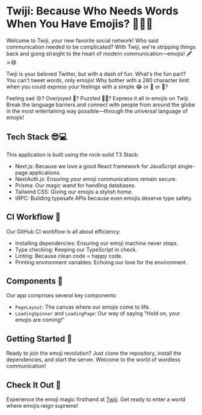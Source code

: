 
# Twiji: Because Who Needs Words When You Have Emojis? 🤔🎉🚀

Welcome to Twiji, your new favorite social network! Who said communication needed to be complicated? With Twiji, we're stripping things back and going straight to the heart of modern communication—emojis! 🖋️⚔️😄

Twiji is your beloved Twitter, but with a dash of fun. What's the fun part? You can't tweet words, only emojis! Why bother with a 280 character limit when you could express your feelings with a simple 😂 or 🙌 or 🍕?

Feeling sad 😢? Overjoyed 🥳? Puzzled 🤷‍♂️? Express it all in emojis on Twiji. Break the language barriers and connect with people from around the globe in the most entertaining way possible—through the universal language of emojis!

## Tech Stack 😎💻

This application is built using the rock-solid T3 Stack:

* Next.js: Because we love a good React framework for JavaScript single-page applications.
* NextAuth.js: Ensuring your emoji communications remain secure.
* Prisma: Our magic wand for handling databases.
* Tailwind CSS: Giving our emojis a stylish home.
* tRPC: Building typesafe APIs because even emojis deserve type safety.

## CI Workflow 🔄

Our GitHub CI workflow is all about efficiency:

* Installing dependencies: Ensuring our emoji machine never stops.
* Type checking: Keeping our TypeScript in check.
* Linting: Because clean code = happy code.
* Printing environment variables: Echoing our love for the environment.

## Components 🧩

Our app comprises several key components:

* `PageLayout`: The canvas where our emojis come to life.
* `LoadingSpinner` and `LoadingPage`: Our way of saying "Hold on, your emojis are coming!"

## Getting Started 🚀

Ready to join the emoji revolution? Just clone the repository, install the dependencies, and start the server. Welcome to the world of wordless communication!

## Check It Out 👀

Experience the emoji magic firsthand at [Twiji](https://twiji.vercel.app/). Get ready to enter a world where emojis reign supreme!
